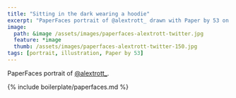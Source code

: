```yaml
---
title: "Sitting in the dark wearing a hoodie"
excerpt: "PaperFaces portrait of @alextrott_ drawn with Paper by 53 on an iPad."
image: 
  path: &image /assets/images/paperfaces-alextrott-twitter.jpg 
  feature: *image
  thumb: /assets/images/paperfaces-alextrott-twitter-150.jpg
tags: [portrait, illustration, Paper by 53]
---
```


PaperFaces portrait of [@alextrott_](http://twitter.com/alextrott_).

{% include boilerplate/paperfaces.md %}
